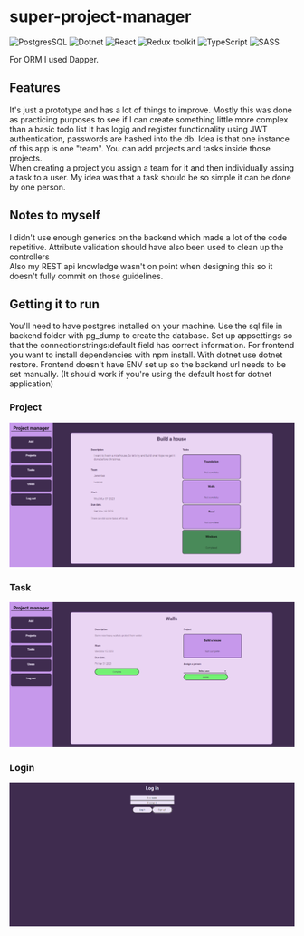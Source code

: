 # super-project-manager

![PostgresSQL](https://img.shields.io/badge/PostgreSQL-316192?style=for-the-badge&logo=postgresql&logoColor=white)
![Dotnet](https://img.shields.io/badge/-.NET%207.0-blueviolet)
![React](https://img.shields.io/badge/React-v.18-blue)
![Redux toolkit](https://img.shields.io/badge/Redux-v.1.9-purple)
![TypeScript](https://img.shields.io/badge/TypeScript-v.4.9-green)
![SASS](https://img.shields.io/badge/SASS-v.4.9-hotpink)

For ORM I used Dapper.

## Features

It's just a prototype and has a lot of things to improve. Mostly this was done as practicing purposes to see if I can create something little more complex than a basic todo list
It has logig and register functionality using JWT authentication, passwords are hashed into the db. Idea is that one instance of this app is one "team". You can add projects and tasks inside those projects. <br/>
When creating a project you assign a team for it and then individually assing a task to a user. My idea was that a task should be so simple it can be done by one person.

## Notes to myself

I didn't use enough generics on the backend which made a lot of the code repetitive. Attribute validation should have also been used to clean up the controllers <br/>
Also my REST api knowledge wasn't on point when designing this so it doesn't fully commit on those guidelines.

## Getting it to run

You'll need to have postgres installed on your machine. Use the sql file in backend folder with pg_dump to create the database. Set up appsettings so that the connectionstrings:default field has correct information. For frontend you want to install dependencies with npm install. With dotnet use dotnet restore. Frontend doesn't have ENV set up so the backend url needs to be set manually. (It should work if you're using the default host for dotnet application)

### Project
![img](./pics/project_page.png)
### Task
![img](./pics/task_page.png)
### Login
![img](./pics/login.png)
